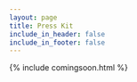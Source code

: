 ```yaml
---
layout: page
title: Press Kit
include_in_header: false
include_in_footer: false
---
```


{% include comingsoon.html %}
